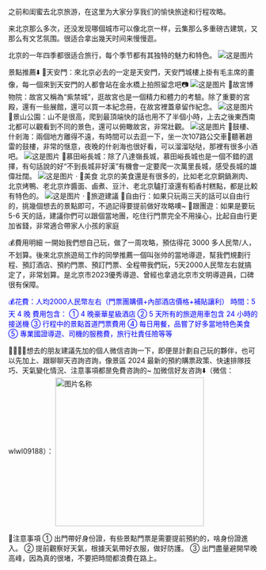 之前和闺蜜去北京旅游，在这里为大家分享我们的愉快旅途和行程攻略。

来北京那么多次，还没发现哪個城市可以像北京一样，云集那么多重磅古建筑，又那么有文艺氛围。很适合拿出幾天时间来慢慢逛。

北京的一年四季都很适合旅行，每个季节都有其独特的魅力和特色。
![这是图片](/trip2beijing_files/beijing.jpeg "Magic Gardens")

景點推薦⬇️
📍天安門：來北京必去的一定是天安門，天安門城樓上掛有毛主席的畫像，每一個來到天安門的人都會站在金水橋上拍照留念吧📷
![这是图片](/trip2beijing_files/tiananmen3.jpeg "Magic Gardens")
📍故宮博物院：故宮又稱為“紫禁城”，逛故宮也是一個精力和體力的考驗。除了重要的宮殿，還有一些展館，還可以買一本紀念冊，在故宮裡蓋章留作紀念。
![这是图片](/trip2beijing_files/gugong.jpeg "Magic Gardens")
📍景山公園：山不是很高，爬到最頂端快的話也用不了半個小時，上去之後東西南北都可以觀看到不同的景色，還可以俯瞰故宮，非常壯觀。
![这是图片](/trip2beijing_files/gugong2.jpeg "Magic Gardens")
📍鼓樓、什剎海：兩個地方離得不遠，有時間可以去逛一下，坐一次107路公交車🚌聽著趙雷的鼓樓，非常的惬意，夜晚的什剎海也很好看，可以溜溜哒哒，那裡有很多小酒吧。
![这是图片](/trip2beijing_files/gulou2.jpeg "Magic Gardens")
📍慕田峪長城：除了八達嶺長城，慕田峪長城也是一個不錯的選擇，有句話說的好“不到長城非好漢”有機會一定要爬一次萬里長城，感受長城的雄偉壯闊。
![这是图片](/trip2beijing_files/changcheng.jpeg "Magic Gardens")
·
🍹美食
北京的美食還是有很多的，比如老北京銅鍋涮肉、北京烤鴨、老北京炸醬面、鹵煮、豆汁、老北京驢打滾還有稻香村糕點，都是比較有特色的。
![这是图片](/trip2beijing_files/food.jpeg "Magic Gardens")
·
🌈旅遊建議
🚗自由行：如果只玩兩三天的話可以自由行的，挑幾個想去的景點即可，不過記得要提前做好攻略噢~
🚗跟團遊：如果是要玩 5-6 天的話，建議你們可以跟個當地團，吃住行門票完全不用操心，比起自由行更加省錢，非常適合帶家人小孩的家庭

💰費用明細
一開始我們想自己玩，做了一周攻略，預估得花 3000 多人民幣/人，不划算。後來北京旅遊局工作的同學推薦一個叫张帅的當地導遊，幫我們規劃行程、預訂酒店、預約門票、預訂門票、全程帶我們玩，5天2000人民幣左右就搞定了，非常划算。是北京市2023優秀導遊、曾經也拿過北京市文明導遊員，口碑很有保障。

<font color="blue">💰花費：人均2000人民幣左右（門票團購價+內部酒店價格+補貼讓利）
時間：5 天 4 晚
費用包含：
① 4 晚豪華星級酒店
② 5 天所有的旅遊用車包含 24 小時的接送機
③ 行程中的景點首道門票費用
④ 每日用餐，品嘗了好多當地特色美食
⑤ 專業國證導遊、司機的服務費，旅行社責任險等等</font>



👨🏻👩🏻想去的朋友建議先加的個人微信咨詢一下，即便昰計劃自己玩的夥伴，也可以先加上、跟聊聊天咨詢咨詢，像景區 2024 最新的預約購票政策、快速排隊技巧、天氣變化情況、注意事項都昰免費咨詢的~
加微信好友咨詢⬇️（微信：wlwl09188）：
<img src="/trip2beijing_files/WechatIMG73.jpg" width = "300" align=center alt="图片名称"/>


📢注意事項
① 出門帶好身份證，有些景點門票是需要提前預約的，啥身份證進入。
② 提前觀察好天氣，根據天氣帶好衣服，做好防護。
③ 出門盡量避開早晚高峰，因為真的很堵，不要把時間都浪費在路上。
